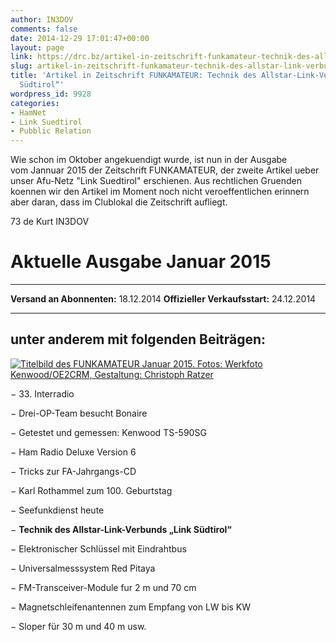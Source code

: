 ```yaml
---
author: IN3DOV
comments: false
date: 2014-12-29 17:01:47+00:00
layout: page
link: https://drc.bz/artikel-in-zeitschrift-funkamateur-technik-des-allstar-link-verbunds-link-suedtirol/
slug: artikel-in-zeitschrift-funkamateur-technik-des-allstar-link-verbunds-link-suedtirol
title: 'Artikel in Zeitschrift FUNKAMATEUR: Technik des Allstar-Link-Verbunds „Link
  Südtirol“'
wordpress_id: 9928
categories:
- HamNet
- Link Suedtirol
- Pubblic Relation
---
```


Wie schon im Oktober angekuendigt wurde, ist nun in der Ausgabe vom Jannuar 2015 der Zeitschrift FUNKAMATEUR, der zweite Artikel ueber unser Afu-Netz "Link Suedtirol" erschienen. Aus rechtlichen Gruenden koennen wir den Artikel im Moment noch nicht veroeffentlichen erinnern aber daran, dass im Clublokal die Zeitschrift aufliegt.

73 de Kurt IN3DOV


# 




# Aktuelle Ausgabe Januar 2015





* * *







**Versand an Abonnenten:** 18.12.2014 **Offizieller Verkaufsstart:** 24.12.2014







* * *








## unter anderem mit folgenden Beiträgen:




[![Titelbild des FUNKAMATEUR Januar 2015. Fotos: Werkfoto Kenwood/OE2CRM, Gestaltung: Christoph Ratzer](http://www.funkamateur.de/system/html/Titel-c1e4da4b.png) ](http://www.funkamateur.de/tl_files/heftdaten/2015-01/Titel.png)


− 33. Interradio

− Drei-OP-Team besucht Bonaire

− Getestet und gemessen: Kenwood TS-590SG

− Ham Radio Deluxe Version 6

− Tricks zur FA-Jahrgangs-CD

− Karl Rothammel zum 100. Geburtstag

− Seefunkdienst heute

− **Technik des Allstar-Link-Verbunds „Link Südtirol“**

− Elektronischer Schlüssel mit Eindrahtbus

− Universalmesssystem Red Pitaya

− FM-Transceiver-Module fur 2 m und 70 cm

− Magnetschleifenantennen zum Empfang von LW bis KW

− Sloper für 30 m und 40 m usw.


